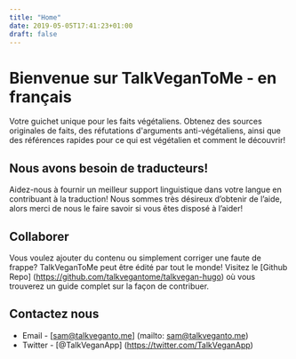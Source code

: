 ```yaml
---
title: "Home"
date: 2019-05-05T17:41:23+01:00
draft: false
---
```



# Bienvenue sur TalkVeganToMe - en français

Votre guichet unique pour les faits végétaliens. Obtenez des sources originales de faits, des réfutations d'arguments anti-végétaliens, ainsi que des références rapides pour ce qui est végétalien et comment le découvrir!

## Nous avons besoin de traducteurs!

Aidez-nous à fournir un meilleur support linguistique dans votre langue en contribuant à la traduction! Nous sommes très désireux d’obtenir de l’aide, alors merci de nous le faire savoir si vous êtes disposé à l’aider!

## Collaborer

Vous voulez ajouter du contenu ou simplement corriger une faute de frappe? TalkVeganToMe peut être édité par tout le monde!
Visitez le [Github Repo] (https://github.com/talkvegantome/talkvegan-hugo) où vous trouverez un guide complet sur la façon de contribuer.

## Contactez nous
- Email - [sam@talkveganto.me] (mailto: sam@talkveganto.me)
- Twitter - [@TalkVeganApp] (https://twitter.com/TalkVeganApp)